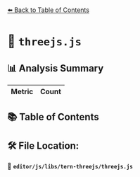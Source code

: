 [⬅️ Back to Table of Contents](../../../../index.md)

# 📄 `threejs.js`

## 📊 Analysis Summary

| Metric | Count |
|--------|-------|

## 📚 Table of Contents


## 🛠️ File Location:
📂 **`editor/js/libs/tern-threejs/threejs.js`**